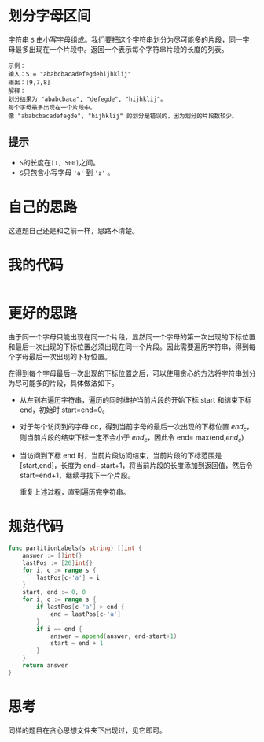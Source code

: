 # 划分字母区间

字符串 `S` 由小写字母组成。我们要把这个字符串划分为尽可能多的片段，同一字母最多出现在一个片段中。返回一个表示每个字符串片段的长度的列表。

```
示例：
输入：S = "ababcbacadefegdehijhklij"
输出：[9,7,8]
解释：
划分结果为 "ababcbaca", "defegde", "hijhklij"。
每个字母最多出现在一个片段中。
像 "ababcbacadefegde", "hijhklij" 的划分是错误的，因为划分的片段数较少。
```

## 提示

- `S`的长度在`[1, 500]`之间。
- `S`只包含小写字母 `'a'` 到 `'z'` 。

# 自己的思路

这道题自己还是和之前一样，思路不清楚。

# 我的代码

```go

```

# 更好的思路

由于同一个字母只能出现在同一个片段，显然同一个字母的第一次出现的下标位置和最后一次出现的下标位置必须出现在同一个片段。因此需要遍历字符串，得到每个字母最后一次出现的下标位置。

在得到每个字母最后一次出现的下标位置之后，可以使用贪心的方法将字符串划分为尽可能多的片段，具体做法如下。

- 从左到右遍历字符串，遍历的同时维护当前片段的开始下标 start 和结束下标 end，初始时 start=end=0。

- 对于每个访问到的字母 cc，得到当前字母的最后一次出现的下标位置 $end_c$，则当前片段的结束下标一定不会小于 $end_c$，因此令 end= max(end,$end_c$)

- 当访问到下标 end 时，当前片段访问结束，当前片段的下标范围是[start,end]，长度为 end−start+1，将当前片段的长度添加到返回值，然后令 start=end+1，继续寻找下一个片段。

  重复上述过程，直到遍历完字符串。


# 规范代码

```go
func partitionLabels(s string) []int {
    answer := []int{}
    lastPos := [26]int{}
    for i, c := range s {
        lastPos[c-'a'] = i
    }
    start, end := 0, 0
    for i, c := range s {
        if lastPos[c-'a'] > end {
            end = lastPos[c-'a']
        }
        if i == end {
            answer = append(answer, end-start+1)
            start = end + 1
        }
    }
    return answer
}
```

# 思考

同样的题目在贪心思想文件夹下出现过，见它即可。



